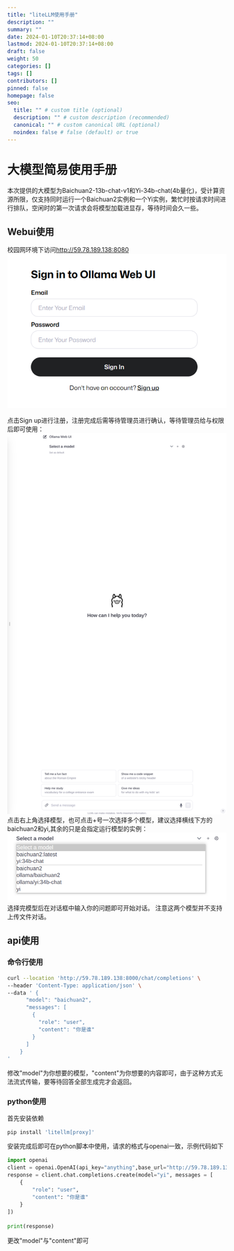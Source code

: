 ```yaml
---
title: "liteLLM使用手册"
description: ""
summary: ""
date: 2024-01-10T20:37:14+08:00
lastmod: 2024-01-10T20:37:14+08:00
draft: false
weight: 50
categories: []
tags: []
contributors: []
pinned: false
homepage: false
seo:
  title: "" # custom title (optional)
  description: "" # custom description (recommended)
  canonical: "" # custom canonical URL (optional)
  noindex: false # false (default) or true
---
```

# 大模型简易使用手册

本次提供的大模型为Baichuan2-13b-chat-v1和Yi-34b-chat(4b量化)，受计算资源所限，仅支持同时运行一个Baichuan2实例和一个Yi实例，繁忙时按请求时间进行排队，空闲时的第一次请求会将模型加载进显存，等待时间会久一些。

## Webui使用

校园网环境下访问<http://59.78.189.138:8080>
![登录界面](image.png)

点击Sign up进行注册，注册完成后需等待管理员进行确认，等待管理员给与权限后即可使用：
![Alt text](image-1.png)
点击右上角选择模型，也可点击+号一次选择多个模型，建议选择横线下方的baichuan2和yi,其余的只是会指定运行模型的实例：
![Alt text](image-2.png)
选择完模型后在对话框中输入你的问题即可开始对话。
注意这两个模型并不支持上传文件对话。

## api使用

### 命令行使用

```bash
curl --location 'http://59.78.189.138:8000/chat/completions' \
--header 'Content-Type: application/json' \
--data ' {
      "model": "baichuan2",
      "messages": [
        {
          "role": "user",
          "content": "你是谁"
        }
      ]
    }
'
```

修改"model"为你想要的模型，"content"为你想要的内容即可，由于这种方式无法流式传输，要等待回答全部生成完才会返回。

### python使用

首先安装依赖

```bash
pip install 'litellm[proxy]'
```

安装完成后即可在python脚本中使用，请求的格式与openai一致，示例代码如下

```python
import openai 
client = openai.OpenAI(api_key="anything",base_url="http://59.78.189.138:8000") 
response = client.chat.completions.create(model="yi", messages = [
    {
        "role": "user",
        "content": "你是谁"
    }
])

print(response)
```

更改"model"与"content"即可
